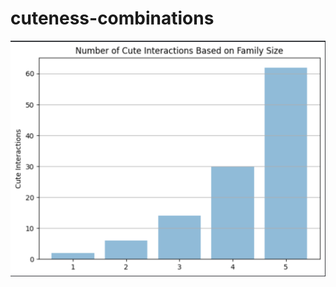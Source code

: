 # cuteness-combinations
![alt text](https://github.com/Eochs/cuteness-combinations/blob/main/cuteness-graph.png?raw=true)
